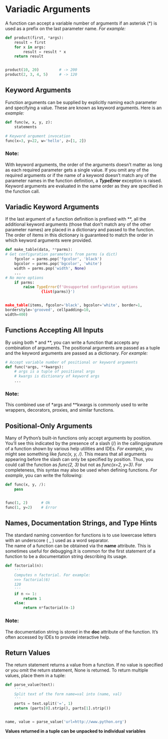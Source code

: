 # Variadic Arguments  

A function can accept a variable number of arguments if an asterisk (*) is
used as a prefix on the last parameter name. _For example:_

```python
def product(first, *args):
    result = first
    for x in args:
        result = result * x
    return result


product(10, 20)         # -> 200
product(2, 3, 4, 5)     # -> 120

```

## Keyword Arguments  

Function arguments can be supplied by explicitly naming each parameter
and specifying a value. These are known as keyword arguments. Here is an
_example:_  


```python
def func(w, x, y, z):
    statements

# Keyword argument invocation
func(x=3, y=22, w='hello', z=[1, 2])
```

### Note:  
With keyword arguments, the order of the arguments doesn’t matter as
long as each required parameter gets a single value. If you omit any of the
required arguments or if the name of a keyword doesn’t match any of the
parameter names in the function definition, a _**TypeError**_ exception is raised.
Keyword arguments are evaluated in the same order as they are specified in
the function call.  


## Variadic Keyword Arguments  

If the last argument of a function definition is prefixed with **, all the
additional keyword arguments (those that don’t match any of the other
parameter names) are placed in a dictionary and passed to the function. The
order of items in this dictionary is guaranteed to match the order in which
keyword arguments were provided.  


```python
def make_table(data, **parms):
# Get configuration parameters from parms (a dict)
    fgcolor = parms.pop('fgcolor', 'black')
    bgcolor = parms.pop('bgcolor', 'white')
    width = parms.pop('width', None)
    ...
# No more options
    if parms:
        raise TypeError(f'Unsupported configuration options
                {list(parms)}')


make_table(items, fgcolor='black', bgcolor='white', border=1,
borderstyle='grooved', cellpadding=10,
width=400)
```

## Functions Accepting All Inputs  

By using both * and **, you can write a function that accepts any
combination of arguments. The positional arguments are passed as a tuple
and the keyword arguments are passed as a dictionary. _For example:_  

```python
# Accept variable number of positional or keyword arguments
def func(*args, **kwargs):
    # args is a tuple of positional args
    # kwargs is dictionary of keyword args
    ...
```

### Note:  
This combined use of *args and **kwargs is commonly used to write
wrappers, decorators, proxies, and similar functions.  

## Positional-Only Arguments  

Many of Python’s built-in functions only accept arguments by position.
You’ll see this indicated by the presence of a slash (/) in the callingsignature of a function shown by various help utilities and IDEs. _For
example_, you might see something like _func(x, y, /)_. This means that all
arguments appearing before the slash can only be specified by position.
Thus, you could call the function as _func(2, 3)_ but not as _func(x=2, y=3)_.
For completeness, this syntax may also be used when defining functions.
_For example_, you can write the following:  

```python
def func(x, y, /):
    pass


func(1, 2)      # Ok
func(1, y=2)    # Error

```

## Names, Documentation Strings, and Type Hints  

The standard naming convention for functions is to use lowercase letters
with an underscore ( _ ) used as a word separator.  
The name of a function can be obtained via the __name__ attribute. This is
sometimes useful for debugging.It is common for the first statement of a function to be a documentation string describing its usage.  

```python
def factorial(n):
    '''
    Computes n factorial. For example:
    >>> factorial(6)
    120
    '''
    if n <= 1:
        return 1
    else:
        return n*factorial(n-1)
```

### Note:  
The documentation string is stored in the __doc__ attribute of the
function. It’s often accessed by IDEs to provide interactive help.  


## Return Values  

The return statement returns a value from a function. If no value is
specified or you omit the return statement, None is returned. To return
multiple values, place them in a tuple:  

```python
def parse_value(text):
    '''
    Split text of the form name=val into (name, val)
    '''
    parts = text.split('=', 1)
    return (parts[0].strip(), parts[1].strip())


name, value = parse_value('url=http://www.python.org')
```

**Values returned in a tuple can be unpacked to individual variables**































